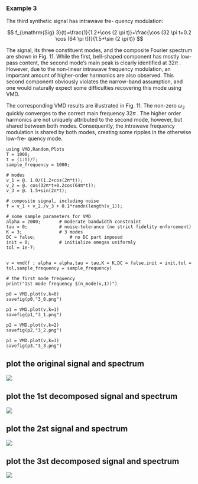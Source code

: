 ### Example 3

The third synthetic signal has intrawave fre-
quency modulation:

$$
f_{\mathrm{Sig} 3}(t)=\frac{1}{1.2+\cos (2 \pi t)}+\frac{\cos (32 \pi t+0.2 \cos (64 \pi t))}{1.5+\sin (2 \pi t)}
$$

The signal, its three constituent modes, and the composite
Fourier spectrum are shown in Fig. 11. While the first,
bell-shaped component has mostly low-pass content, the
second mode’s main peak is clearly identified at $32\pi$
. However,
due to the non-linear intrawave frequency modulation, an
important amount of higher-order harmonics are also observed.
This second component obviously violates the narrow-band
assumption, and one would naturally expect some difficulties
recovering this mode using VMD.

The corresponding VMD results are illustrated in Fig. 11. The
non-zero $\omega_2$
quickly converges to the correct main frequency $32\pi$
. The higher order harmonics are not uniquely attributed
to the second mode, however, but shared between both modes.
Consequently, the intrawave frequency modulation is shared by
both modes, creating some ripples in the otherwise low-fre-
quency mode.

```@repl
using VMD,Random,Plots
T = 1000;
t = (1:T)/T;
sample_frequency = 1000;

# modes
v_1 = @. 1.0/(1.2+cos(2π*t));
v_2 = @. cos(32π*t+0.2cos(64π*t));
v_3 = @. 1.5+sin(2π*t);

# composite signal, including noise
f = v_1 + v_2./v_3 + 0.1*randn(length(v_1));

# some sample parameters for VMD
alpha = 2000;       # moderate bandwidth constraint
tau = 0;            # noise-tolerance (no strict fidelity enforcement)
K = 3;              # 3 modes
DC = false;             # no DC part imposed
init = 0;           # initialize omegas uniformly
tol = 1e-7;


v = vmd(f ; alpha = alpha,tau = tau,K = K,DC = false,init = init,tol = tol,sample_frequency = sample_frequency)

# the first mode frequency
print("1st mode frequency $(n_mode(v,1))")

p0 = VMD.plot(v,k=0)
savefig(p0,"3_0.png")

p1 = VMD.plot(v,k=1)
savefig(p1,"3_1.png")

p2 = VMD.plot(v,k=2)
savefig(p2,"3_2.png")

p3 = VMD.plot(v,k=3)
savefig(p3,"3_3.png")
```

## plot the original signal and spectrum
![](3_0.png)

## plot the 1st decomposed signal and spectrum
![](3_1.png)

## plot the 2st signal and spectrum
![](3_2.png)

## plot the 3st decomposed signal and spectrum
![](3_3.png)